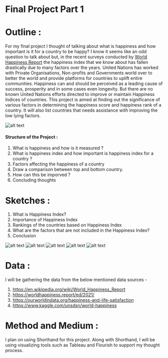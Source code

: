 # Final Project Part 1

# Outline : 
For my final project I thought of talking about what is happiness and how important is it for a country to be happy? I know it seems like an odd question to talk about but, in the recent surveys conducted by [World Happiness Report](https://worldhappiness.report/) the happiness index that we know about has fallen drastically due to many factors over the years. United Nations has worked with Private Organisations, Non-profits and Governments world over to better the world and provide platforms for countries to uplift entire communities. Happiness can and should be perceived as a leading cause of success, prosperity and in some cases even longevity. But there are no known United Nations efforts directed to improve or maintain Happiness Indices of countries. This project is aimed at finding out the significance of various factors in determining the happiness score and happiness rank of a country. It will also list countries that needs assistance with improving the low lying factors.

![alt text](https://github.com/mohiljainmj/jain-portfolio/blob/main/Happiness%20Image.png?raw=true)

#### Structure of the Project : 
1. What is happiness and how is it measured ?
2. What is happiness index and how important is happiness index for a country ?
3. Factors affecting the happiness of a country 
4. Draw a comparison between top and bottom country.
5. How can this be imporved ?
6. Concluding thoughts 

# Sketches :
1.	What is Happiness Index? 
2.	Importance of Happiness Index
3.	Rankings of the countries based on Happiness Index
4.	What are the factors that are not included in the Happiness Index?
5.	Conclusion

![alt text](https://github.com/mohiljainmj/jain-portfolio/blob/main/Screen%201.jpeg?raw=true)
![alt text](https://github.com/mohiljainmj/jain-portfolio/blob/main/Screen%202.jpeg?raw=true)
![alt text](https://github.com/mohiljainmj/jain-portfolio/blob/main/Screen%203.jpeg?raw=true)
![alt text](https://github.com/mohiljainmj/jain-portfolio/blob/main/Screen%204.jpeg?raw=true)
![alt text](https://github.com/mohiljainmj/jain-portfolio/blob/main/Screen%205.jpeg?raw=true)

# Data :
I will be gathering the data from the below mentioned data sources - 
1. https://en.wikipedia.org/wiki/World_Happiness_Report
2. https://worldhappiness.report/ed/2021/
3. https://ourworldindata.org/happiness-and-life-satisfaction
4. https://www.kaggle.com/unsdsn/world-happiness

# Method and Medium :
I plan on using Shorthand for this project. Along with Shorthand, I will be using visualizing tools such as Tableau and Flourish to support my thought process.
